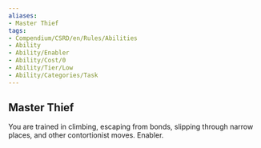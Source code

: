 ```yaml
---
aliases:
- Master Thief
tags:
- Compendium/CSRD/en/Rules/Abilities
- Ability
- Ability/Enabler
- Ability/Cost/0
- Ability/Tier/Low
- Ability/Categories/Task
---
```


  
## Master Thief  
You are trained in climbing, escaping from bonds, slipping through narrow places, and other contortionist moves. Enabler.